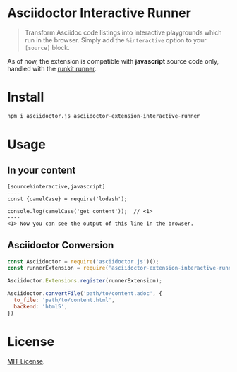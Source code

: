 # Asciidoctor Interactive Runner

> Transform Asciidoc code listings into interactive playgrounds which run in the browser. Simply add the `%interactive` option to your `[source]` block.

As of now, the extension is compatible with **javascript** source code only, handled with the [runkit runner][].

# Install

```bash
npm i asciidoctor.js asciidoctor-extension-interactive-runner
```

# Usage

## In your content

```adoc
[source%interactive,javascript]
----
const {camelCase} = require('lodash');

console.log(camelCase('get content'));  // <1>
----
<1> Now you can see the output of this line in the browser.
```

## Asciidoctor Conversion

```js
const Asciidoctor = require('asciidoctor.js')();
const runnerExtension = require('asciidoctor-extension-interactive-runner');

Asciidoctor.Extensions.register(runnerExtension);

Asciidoctor.convertFile('path/to/content.adoc', {
  to_file: 'path/to/content.html',
  backend: 'html5',
})
```

# License

[MIT License](LICENSE).

[runkit runner]: https://runkit.com/npm/
